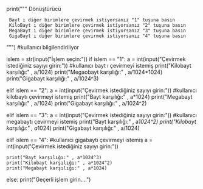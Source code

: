 print("""
                        Dönüştürücü

     Bayt ı diğer birimlere çevirmek istiyorsanız "1" tuşuna basın  
     KiloBayt ı diğer birimlere çevirmek istiyorsanız "2" tuşuna basın
     MegaBayt ı diğer birimlere çevirmek istiyorsanız "3" tuşuna basın
     GigaBayt ı diğer birimlere çevirmek istiyorsanız "4" tuşuna basın  
                   
""")    #kullanıcı bilgilendiriliyor
 

islem = str(input("İşlem seçin:"))
if islem == "1":
    a = int(input("Çevirmek istediğiniz sayıyı girin:"))
#kullanıcı bayt ı çevirmeyi istemiş
    print("Kilobayt karşılığı:" , a/1024)
    print("Megaobayt karşılığı:" , a/1024*1024)
    print("Gigabayt karşılığı:" , a/1024^3)

elif islem == "2":
    a = int(input("Çevirmek istediğiniz sayıyı girin:"))
#kullanıcı kilobaytı çevirmeyi istemiş
    print("Bayt karşılığı:" , a*1024)
    print("Megabayt karşılığı:" , a/1024)
    print("Gigabayt karşılığı:" , a/1024^2)
   

elif islem == "3":
    a = int(input("Çevirmek istediğiniz sayıyı girin:"))
#kullanıcı megabaytı çevirmeyi istemiş
    print("Bayt karşılığı:" , a*1024^2)
    print("Kilobayt karşılığı:" , a*1024)
    print("Gigabayt karşılığı:" , a/1024)
  

elif islem == "4":
#kullanıcı gigabaytı çevirmeyi istemiş
    a = int(input("Çevirmek istediğiniz sayıyı girin:"))

    print("Bayt karşılığı:" , a*1024^3)
    print("Kilobayt karşılığı:" , a*1024^2)
    print("Megabayt karşılığı:" , a*1024)


else: 
     print("Geçerli işlem girin....")
